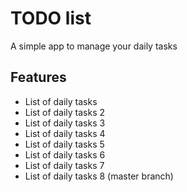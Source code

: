 # TODO list
A simple app to manage your daily tasks

## Features
* List of daily tasks
* List of daily tasks 2
* List of daily tasks 3
* List of daily tasks 4
* List of daily tasks 5
* List of daily tasks 6
* List of daily tasks 7
* List of daily tasks 8 (master branch)
